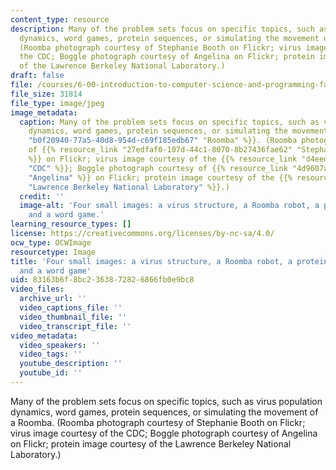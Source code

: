 ```yaml
---
content_type: resource
description: Many of the problem sets focus on specific topics, such as virus population
  dynamics, word games, protein sequences, or simulating the movement of a Roomba.
  (Roomba photograph courtesy of Stephanie Booth on Flickr; virus image courtesy of
  the CDC; Boggle photograph courtesy of Angelina on Flickr; protein image courtesy
  of the Lawrence Berkeley National Laboratory.)
draft: false
file: /courses/6-00-introduction-to-computer-science-and-programming-fall-2008/83163b6f8bc2363872826866fb0e9bc8_6-00f08.jpg
file_size: 31814
file_type: image/jpeg
image_metadata:
  caption: Many of the problem sets focus on specific topics, such as virus population
    dynamics, word games, protein sequences, or simulating the movement of a {{% resource_link
    "b0f20940-77a5-40d8-954d-c69f185edb67" "Roomba" %}}. (Roomba photograph courtesy
    of {{% resource_link "27edfaf0-107d-44c1-8070-8b27436fae62" "Stephanie Booth"
    %}} on Flickr; virus image courtesy of the {{% resource_link "d4eeda26-db7b-46ea-a3e9-46a6e0d99b99"
    "CDC" %}}; Boggle photograph courtesy of {{% resource_link "4d9607ab-e9ed-43d4-bb77-63b72870309f"
    "Angelina" %}} on Flickr; protein image courtesy of the {{% resource_link "2ba75736-0f98-4400-83be-ea800ca5ca68"
    "Lawrence Berkeley National Laboratory" %}}.)
  credit: ''
  image-alt: 'Four small images: a virus structure, a Roomba robot, a protein structure,
    and a word game.'
learning_resource_types: []
license: https://creativecommons.org/licenses/by-nc-sa/4.0/
ocw_type: OCWImage
resourcetype: Image
title: 'Four small images: a virus structure, a Roomba robot, a protein structure,
  and a word game'
uid: 83163b6f-8bc2-3638-7282-6866fb0e9bc8
video_files:
  archive_url: ''
  video_captions_file: ''
  video_thumbnail_file: ''
  video_transcript_file: ''
video_metadata:
  video_speakers: ''
  video_tags: ''
  youtube_description: ''
  youtube_id: ''
---
```

Many of the problem sets focus on specific topics, such as virus population dynamics, word games, protein sequences, or simulating the movement of a Roomba. (Roomba photograph courtesy of Stephanie Booth on Flickr; virus image courtesy of the CDC; Boggle photograph courtesy of Angelina on Flickr; protein image courtesy of the Lawrence Berkeley National Laboratory.)